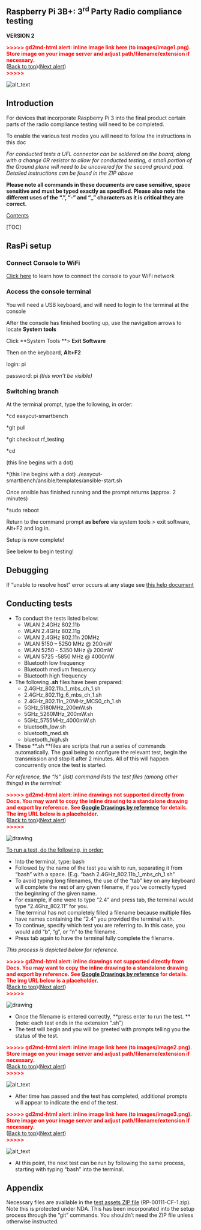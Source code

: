 ## Raspberry Pi 3B+: 3<sup>rd</sup> Party Radio compliance testing

**VERSION 2**

<p id="gdcalert1" ><span style="color: red; font-weight: bold">>>>>>  gd2md-html alert: inline image link here (to images/image1.png). Store image on your image server and adjust path/filename/extension if necessary. </span><br>(<a href="#">Back to top</a>)(<a href="#gdcalert2">Next alert</a>)<br><span style="color: red; font-weight: bold">>>>>> </span></p>


![alt_text](images/image1.png "image_tooltip")



## Introduction

For devices that incorporate Raspberry Pi 3 into the final product certain parts of the radio compliance testing will need to be completed.

To enable the various test modes you will need to follow the instructions in this doc

_For conducted tests a UFL connector can be soldered on the board, along with a change 0R resistor to allow for conducted testing, a small portion of the Ground plane will need to be uncovered for the second ground pad. Detailed instructions can be found in the ZIP above_

**Please note all commands in these documents are case sensitive, space sensitive and must be typed exactly as specified. Please also note the different uses of the “.”, “-” and “_” characters as it is critical they are correct.**

<span style="text-decoration:underline;">Contents</span>


[TOC]



## RasPi setup


### Connect Console to WiFi

[Click here](https://www.yetitool.com/SUPPORT/KNOWLEDGE-BASE/smartbench1-console-operations-connecting-to-wifi-connecting-to-a-wireless-network-including-android-hotspot) to learn how to connect the console to your WiFi network


### Access the console terminal

You will need a USB keyboard, and will need to login to the terminal at the console

After the console has finished booting up, use the navigation arrows to locate **System tools**

Click **System Tools **> **Exit Software**

Then on the keyboard, **Alt+F2**

login: pi

password: pi _(this won’t be visible)_


### Switching branch

At the terminal prompt, type the following, in order:


*cd easycut-smartbench


*git pull


*git checkout rf_testing


*cd

(this line begins with a dot) 


*(this line begins with a dot) ./easycut-smartbench/ansible/templates/ansible-start.sh

Once ansible has finished running and the prompt returns (approx. 2 minutes)


*sudo reboot

Return to the command prompt **as before** via system tools > exit software, Alt+F2 and log in.

Setup is now complete!

See below to begin testing!


## Debugging

If “unable to resolve host” error occurs at any stage see [this help document ](https://docs.google.com/document/u/0/d/1fAAgWdwLec6NE5DElLsTQUh9Obn43d_CnfrTA-b3ThI/edit)


## Conducting tests



* To conduct the tests listed below:
    * WLAN 2.4GHz 802.11b
    * WLAN 2.4GHz 802.11g
    * WLAN 2.4GHz 802.11n 20MHz
    * WLAN 5150 – 5250 MHz @ 200mW
    * WLAN 5250 – 5350 MHz @ 200mW
    * WLAN 5725 -5850 MHz @ 4000mW
    * Bluetooth low frequency
    * Bluetooth medium frequency
    * Bluetooth high frequency
* The following **.sh** files have been prepared:
    * 2.4GHz_802.11b_1_mbs_ch_1.sh
    * 2.4GHz_802.11g_6_mbs_ch_1.sh
    * 2.4GHz_802.11n_20MHz_MCS0_ch_1.sh
    * 5GHz_5180MHz_200mW.sh
    * 5GHz_5260MHz_200mW.sh
    * 5GHz_5755MHz_4000mW.sh
    * bluetooth_low.sh
    * bluetooth_med.sh
    * bluetooth_high.sh
* These **.sh **files are scripts that run a series of commands automatically. The goal being to configure the relevant test, begin the transmission and stop it after 2 minutes. All of this will happen concurrently once the test is started.

_For reference, the “ls” (list) command lists the test files (among other things) in the terminal:_



<p id="gdcalert2" ><span style="color: red; font-weight: bold">>>>>>  gd2md-html alert: inline drawings not supported directly from Docs. You may want to copy the inline drawing to a standalone drawing and export by reference. See <a href="https://github.com/evbacher/gd2md-html/wiki/Google-Drawings-by-reference">Google Drawings by reference</a> for details. The img URL below is a placeholder. </span><br>(<a href="#">Back to top</a>)(<a href="#gdcalert3">Next alert</a>)<br><span style="color: red; font-weight: bold">>>>>> </span></p>


![drawing](https://docs.google.com/drawings/d/12345/export/png)

<span style="text-decoration:underline;">To run a test, do the following, in order:</span>



* Into the terminal, type: bash
* Followed by the name of the test you wish to run, separating it from “bash” with a space. (E.g. “bash 2.4GHz_802.11b_1_mbs_ch_1.sh”
* To avoid typing long filenames, the use of the “tab” key on any keyboard will complete the rest of any given filename, if you’ve correctly typed the beginning of the given name. 
* For example, if one were to type “2.4” and press tab, the terminal would type “2.4Ghz_802.11” for you. 
* The terminal has not completely filled a filename because multiple files have names containing the “2.4” you provided the terminal with.
* To continue, specify which test you are referring to. In this case, you would add “b”, “g”, or “n” to the filename.
* Press tab again to have the terminal fully complete the filename.

_This process is depicted below for reference._



<p id="gdcalert3" ><span style="color: red; font-weight: bold">>>>>>  gd2md-html alert: inline drawings not supported directly from Docs. You may want to copy the inline drawing to a standalone drawing and export by reference. See <a href="https://github.com/evbacher/gd2md-html/wiki/Google-Drawings-by-reference">Google Drawings by reference</a> for details. The img URL below is a placeholder. </span><br>(<a href="#">Back to top</a>)(<a href="#gdcalert4">Next alert</a>)<br><span style="color: red; font-weight: bold">>>>>> </span></p>


![drawing](https://docs.google.com/drawings/d/12345/export/png)



* Once the filename is entered correctly, **press enter to run the test. **(note: each test ends in the extension “.sh”)
* The test will begin and you will be greeted with prompts telling you the status of the test.



<p id="gdcalert4" ><span style="color: red; font-weight: bold">>>>>>  gd2md-html alert: inline image link here (to images/image2.png). Store image on your image server and adjust path/filename/extension if necessary. </span><br>(<a href="#">Back to top</a>)(<a href="#gdcalert5">Next alert</a>)<br><span style="color: red; font-weight: bold">>>>>> </span></p>


![alt_text](images/image2.png "image_tooltip")




* After time has passed and the test has completed, additional prompts will appear to indicate the end of the test.



<p id="gdcalert5" ><span style="color: red; font-weight: bold">>>>>>  gd2md-html alert: inline image link here (to images/image3.png). Store image on your image server and adjust path/filename/extension if necessary. </span><br>(<a href="#">Back to top</a>)(<a href="#gdcalert6">Next alert</a>)<br><span style="color: red; font-weight: bold">>>>>> </span></p>


![alt_text](images/image3.png "image_tooltip")




* At this point, the next test can be run by following the same process, starting with typing “bash” into the terminal.


## Appendix 

Necessary files are available in the [test assets ZIP file](https://drive.google.com/file/d/1SLF3A6scniUfYDOROdYN7bHO59lG9we2/view?usp=sharing) (RP-00111-CF-1.zip). Note this is protected under NDA. This has been incorporated into the setup process through the “git” commands. You shouldn’t need the ZIP file unless otherwise instructed.
